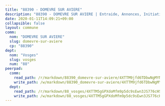 ```yaml
---
title: "88390 - DOMEVRE SUR AVIERE"
description: "88390 - DOMEVRE SUR AVIERE | Entraide, Annonces, Initiatives"
date: 2020-01-11T14:09:21+09:00
collapsible: false
layout: commune
comm:
  nom: "DOMEVRE SUR AVIERE"
  slug: domevre-sur-aviere
  cp: "88390"
dept:
  nom: "Vosges"
  slug: vosges
  num: "88"
peerpad:
  comm:
    read_path: /r/markdown/88390_domevre-sur-aviere/4XTTM9jfd6TDbwNgMYNjSazrTp4Kb88hXzZqyYNrogNEiXSc4
    write_path: /w/markdown/88390_domevre-sur-aviere/4XTTM9jfd6TDbwNgMYNjSazrTp4Kb88hXzZqyYNrogNEiXSc4-K3TgUD6TfkMkQhRp7gVAqkVDYYBpCLDDWtzaiYjDL11zUR4pRBvxD78tkgJzPNGaNM799AaSCZ4WmHMv1L4Q5G7AgiNdhEtzQYoSq4uPnD8L67CdkFi62V6n5XizDwDeoJ2L49qE
  dept:
    read_path: /r/markdown/88_vosges/4XTTM5gGPXdoMfm9p5dc9sEwn3JS776cHSw64JYpD4AKnKgyh
    write_path: /w/markdown/88_vosges/4XTTM5gGPXdoMfm9p5dc9sEwn3JS776cHSw64JYpD4AKnKgyh-K3TgUjEFywcTUHQwfrd2vcZqhoXLakdoQGFv4iriv1FKkvQkBsudnBxafkQDfPcxTDRHN5T6bYyganuvcakuKenYoB5mPLKqUBjNMwpn75GQVixUmzXGkneDufRSqDthC8iyXi1Z
---
```


